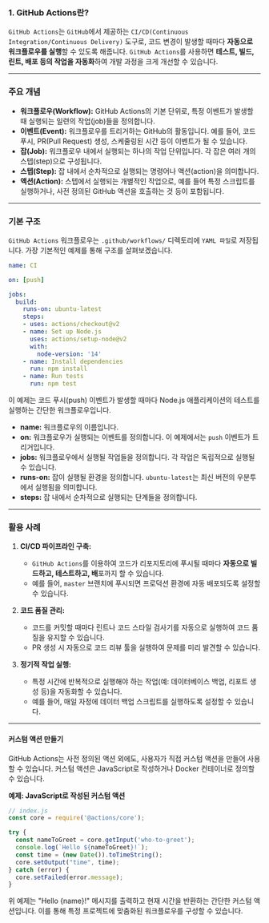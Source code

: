 
### 1. GitHub Actions란?

`GitHub Actions`는 `GitHub`에서 제공하는 `CI/CD(Continuous Integration/Continuous Delivery)` 도구로, 코드 변경이 발생할 때마다 **자동으로 워크플로우를 실행**할 수 있도록 해줍니다. `GitHub Actions`를 사용하면 **테스트, 빌드, 린트, 배포 등의 작업을 자동화**하여 개발 과정을 크게 개선할 수 있습니다.

---
### 주요 개념

- **워크플로우(Workflow):** GitHub Actions의 기본 단위로, 특정 이벤트가 발생할 때 실행되는 일련의 작업(job)들을 정의합니다.
- **이벤트(Event):** 워크플로우를 트리거하는 GitHub의 활동입니다. 예를 들어, 코드 푸시, PR(Pull Request) 생성, 스케줄링된 시간 등이 이벤트가 될 수 있습니다.
- **잡(Job):** 워크플로우 내에서 실행되는 하나의 작업 단위입니다. 각 잡은 여러 개의 스텝(step)으로 구성됩니다.
- **스텝(Step):** 잡 내에서 순차적으로 실행되는 명령어나 액션(action)을 의미합니다.
- **액션(Action):** 스텝에서 실행되는 개별적인 작업으로, 예를 들어 특정 스크립트를 실행하거나, 사전 정의된 GitHub 액션을 호출하는 것 등이 포함됩니다.

---
### 기본 구조

`GitHub Actions` 워크플로우는 `.github/workflows/` 디렉토리에 `YAML 파일`로 저장됩니다. 가장 기본적인 예제를 통해 구조를 살펴보겠습니다.

```yaml
name: CI

on: [push]

jobs:
  build:
    runs-on: ubuntu-latest
    steps:
    - uses: actions/checkout@v2
    - name: Set up Node.js
      uses: actions/setup-node@v2
      with:
        node-version: '14'
    - name: Install dependencies
      run: npm install
    - name: Run tests
      run: npm test
```

이 예제는 코드 푸시(push) 이벤트가 발생할 때마다 Node.js 애플리케이션의 테스트를 실행하는 간단한 워크플로우입니다.

- **name:** 워크플로우의 이름입니다.
- **on:** 워크플로우가 실행되는 이벤트를 정의합니다. 이 예제에서는 `push` 이벤트가 트리거입니다.
- **jobs:** 워크플로우에서 실행될 작업들을 정의합니다. 각 작업은 독립적으로 실행될 수 있습니다.
- **runs-on:** 잡이 실행될 환경을 정의합니다. `ubuntu-latest`는 최신 버전의 우분투에서 실행됨을 의미합니다.
- **steps:** 잡 내에서 순차적으로 실행되는 단계들을 정의합니다.

---
###  활용 사례

1. **CI/CD 파이프라인 구축:**
   - `GitHub Actions`를 이용하여 코드가 리포지토리에 푸시될 때마다 **자동으로 빌드하고, 테스트하고, 배**포까지 할 수 있습니다.
   - 예를 들어, `master` 브랜치에 푸시되면 프로덕션 환경에 자동 배포되도록 설정할 수 있습니다.

2. **코드 품질 관리:**
   - 코드를 커밋할 때마다 린트나 코드 스타일 검사기를 자동으로 실행하여 코드 품질을 유지할 수 있습니다.
   - PR 생성 시 자동으로 코드 리뷰 툴을 실행하여 문제를 미리 발견할 수 있습니다.

3. **정기적 작업 실행:**
   - 특정 시간에 반복적으로 실행해야 하는 작업(예: 데이터베이스 백업, 리포트 생성 등)을 자동화할 수 있습니다.
   - 예를 들어, 매일 자정에 데이터 백업 스크립트를 실행하도록 설정할 수 있습니다.

---
#### 커스텀 액션 만들기

GitHub Actions는 사전 정의된 액션 외에도, 사용자가 직접 커스텀 액션을 만들어 사용할 수 있습니다. 커스텀 액션은 JavaScript로 작성하거나 Docker 컨테이너로 정의할 수 있습니다. 

**예제: JavaScript로 작성된 커스텀 액션**

```javascript
// index.js
const core = require('@actions/core');

try {
  const nameToGreet = core.getInput('who-to-greet');
  console.log(`Hello ${nameToGreet}!`);
  const time = (new Date()).toTimeString();
  core.setOutput("time", time);
} catch (error) {
  core.setFailed(error.message);
}
```

위 예제는 "Hello {name}!" 메시지를 출력하고 현재 시간을 반환하는 간단한 커스텀 액션입니다. 이를 통해 특정 프로젝트에 맞춤화된 워크플로우를 구성할 수 있습니다.
